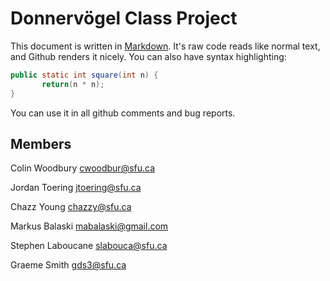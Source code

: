 Donnervögel Class Project
=========================
This document is written in [Markdown](http://daringfireball.net/projects/markdown/).
It's raw code reads like normal text, and Github renders it nicely.
You can also have syntax highlighting:

```java
public static int square(int n) {
       return(n * n);
}
```

You can use it in all github comments and bug reports.

## Members
Colin Woodbury
<cwoodbur@sfu.ca>

Jordan Toering
<jtoering@sfu.ca>

Chazz Young
<chazzy@sfu.ca>

Markus Balaski
<mabalaski@gmail.com>

Stephen Laboucane
<slabouca@sfu.ca>

Graeme Smith
<gds3@sfu.ca>
